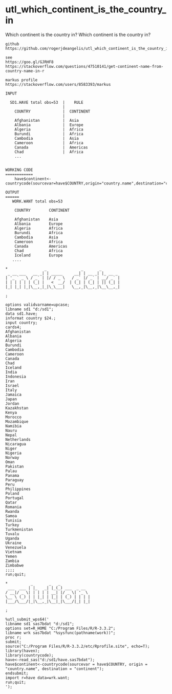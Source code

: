 # utl_which_continent_is_the_country_in
Which continent is the country in?
    Which continent is the country in?

    github
    https://github.com/rogerjdeangelis/utl_which_continent_is_the_country_in

    see
    https://goo.gl/GJRHF8
    https://stackoverflow.com/questions/47510141/get-continent-name-from-country-name-in-r

    markus profile
    https://stackoverflow.com/users/8583393/markus

    INPUT

      SD1.HAVE total obs=53  |    RULE
                             |
        COUNTRY              |  CONTINENT
                             |
        Afghanistan          |  Asia
        Albania              |  Europe
        Algeria              |  Africa
        Burundi              |  Africa
        Cambodia             |  Asia
        Cameroon             |  Africa
        Canada               |  Americas
        Chad                 |  Africa
        ...


    WORKING CODE
    ============
        have$continent<-countrycode(sourcevar=have$COUNTRY,origin="country.name",destination="continent");

    OUTPUT
    ======
       WORK.WANT total obs=53

        COUNTRY        CONTINENT

        Afghanistan    Asia
        Albania        Europe
        Algeria        Africa
        Burundi        Africa
        Cambodia       Asia
        Cameroon       Africa
        Canada         Americas
        Chad           Africa
        Iceland        Europe
       ....

    *                _               _       _
     _ __ ___   __ _| | _____     __| | __ _| |_ __ _
    | '_ ` _ \ / _` | |/ / _ \   / _` |/ _` | __/ _` |
    | | | | | | (_| |   <  __/  | (_| | (_| | || (_| |
    |_| |_| |_|\__,_|_|\_\___|   \__,_|\__,_|\__\__,_|

    ;

    options validvarname=upcase;
    libname sd1 "d:/sd1";
    data sd1.have;
    informat country $24.;
    input country;
    cards4;
    Afghanistan
    Albania
    Algeria
    Burundi
    Cambodia
    Cameroon
    Canada
    Chad
    Iceland
    India
    Indonesia
    Iran
    Israel
    Italy
    Jamaica
    Japan
    Jordan
    Kazakhstan
    Kenya
    Morocco
    Mozambique
    Namibia
    Nauru
    Nepal
    Netherlands
    Nicaragua
    Niger
    Nigeria
    Norway
    Oman
    Pakistan
    Palau
    Panama
    Paraguay
    Peru
    Philippines
    Poland
    Portugal
    Qatar
    Romania
    Rwanda
    Samoa
    Tunisia
    Turkey
    Turkmenistan
    Tuvalu
    Uganda
    Ukraine
    Venezuela
    Vietnam
    Yemen
    Zambia
    Zimbabwe
    ;;;;
    run;quit;

    *          _       _   _
     ___  ___ | |_   _| |_(_) ___  _ __
    / __|/ _ \| | | | | __| |/ _ \| '_ \
    \__ \ (_) | | |_| | |_| | (_) | | | |
    |___/\___/|_|\__,_|\__|_|\___/|_| |_|

    ;

    %utl_submit_wps64('
    libname sd1 sas7bdat "d:/sd1";
    options set=R_HOME "C:/Program Files/R/R-3.3.2";
    libname wrk sas7bdat "%sysfunc(pathname(work))";
    proc r;
    submit;
    source("C:/Program Files/R/R-3.3.2/etc/Rprofile.site", echo=T);
    library(haven);
    library(countrycode);
    have<-read_sas("d:/sd1/have.sas7bdat");
    have$continent<-countrycode(sourcevar = have$COUNTRY, origin = "country.name", destination = "continent");
    endsubmit;
    import r=have data=wrk.want;
    run;quit;
    ');
